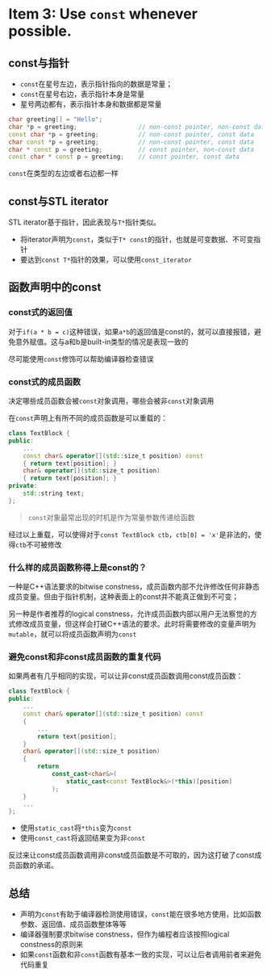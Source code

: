 # Item 3: Use `const` whenever possible.

## const与指针

- `const`在星号左边，表示指针指向的数据是常量；
- `const`在星号右边，表示指针本身是常量
- 星号两边都有，表示指针本身和数据都是常量

```cpp
char greeting[] = "Hello";
char *p = greeting;                 // non-const pointer, non-const data
const char *p = greeting;           // non-const pointer, const data
char const *p = greeting;           // non-const pointer, const data
char * const p = greeting;          // const pointer, non-const data
const char * const p = greeting;    // const pointer, const data
```

`const`在类型的左边或者右边都一样

## const与STL iterator

STL iterator基于指针，因此表现与`T*`指针类似。

- 将iterator声明为`const`，类似于`T* const`的指针，也就是可变数据、不可变指针
- 要达到`const T*`指针的效果，可以使用`const_iterator`

## 函数声明中的const

### const式的返回值

对于`if(a * b = c)`这种错误，如果`a*b`的返回值是const的，就可以直接报错，避免意外赋值。这与a和b是built-in类型的情况是表现一致的

尽可能使用`const`修饰可以帮助编译器检查错误

### const式的成员函数

决定哪些成员函数会被`const`对象调用，哪些会被非`const`对象调用

在`const`声明上有所不同的成员函数是可以重载的：

```cpp
class TextBlock {
public:
    ...
    const char& operator[](std::size_t position) const
    { return text[position]; }
    char& operator[](std::size_t position)
    { return text[position]; }
private:
    std::string text;
};
```

> `const`对象最常出现的时机是作为常量参数传递给函数

经过以上重载，可以使得对于`const TextBlock ctb`，`ctb[0] = 'x'`是非法的，使得`ctb`不可被修改

### 什么样的成员函数称得上是const的？

一种是C++语法要求的bitwise constness，成员函数内部不允许修改任何非静态成员变量。但由于指针机制，这种表面上的const并不能真正做到不可变；

另一种是作者推荐的logical constness，允许成员函数内部以用户无法察觉的方式修改成员变量，但这样会打破C++语法的要求。此时将需要修改的变量声明为`mutable`，就可以将成员函数声明为`const`

### 避免const和非const成员函数的重复代码

如果两者有几乎相同的实现，可以让非const成员函数调用const成员函数：

```cpp
class TextBlock {
public:
    ...
    const char& operator[](std::size_t position) const
    {
        ...
        return text[position];
    }
    char& operator[](std::size_t position)
    {
        return
            const_cast<char&>(
                static_cast<const TextBlock&>(*this)[position]
            );
    }
    ...
};
```

- 使用`static_cast`将`*this`变为`const`
- 使用`const_cast`将返回结果变为非`const`

反过来让const成员函数调用非const成员函数是不可取的，因为这打破了const成员函数的承诺。

## 总结

- 声明为`const`有助于编译器检测使用错误，`const`能在很多地方使用，比如函数参数、返回值、成员函数整体等等
- 编译器强制要求bitwise constness，但作为编程者应该按照logical constness的原则来
- 如果`const`函数和非`const`函数有基本一致的实现，可以让后者调用前者来避免代码重复